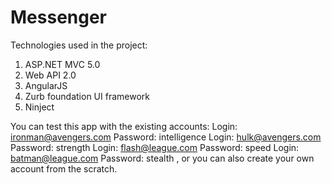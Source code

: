 Messenger
=========

Technologies used in the project:
1) ASP.NET MVC 5.0
2) Web API 2.0
3) AngularJS
4) Zurb foundation UI framework
5) Ninject

You can test this app with the existing accounts:
Login: ironman@avengers.com Password: intelligence
Login: hulk@avengers.com Password: strength
Login: flash@league.com Password: speed
Login: batman@league.com Password: stealth
, or you can also create your own account from the scratch.
